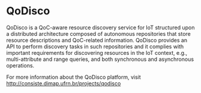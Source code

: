 # QoDisco
QoDisco is a QoC-aware resource discovery service for IoT structured upon a distributed architecture composed of autonomous repositories that store resource descriptions and QoC-related information. QoDisco provides an API to perform discovery tasks in such repositories and it complies with important requirements for discovering resources in the IoT context, e.g., multi-attribute and range queries, and both synchronous and asynchronous operations.

For more information about the QoDisco platform, visit http://consiste.dimap.ufrn.br/projects/qodisco
